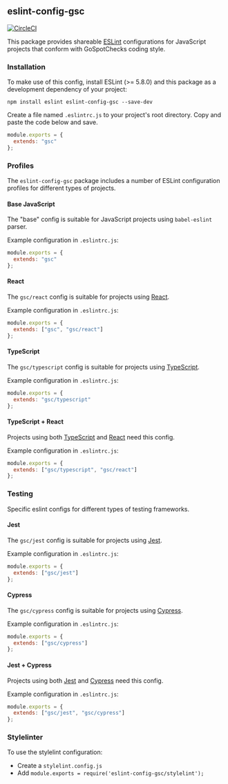 ## eslint-config-gsc

[![CircleCI](https://circleci.com/gh/gospotcheck/eslint-config-gsc.svg?style=svg)](https://circleci.com/gh/gospotcheck/eslint-config-gsc)

This package provides shareable [ESLint](http://eslint.org/) configurations for JavaScript projects that conform with GoSpotChecks coding style.

### Installation

To make use of this config, install ESLint (>= 5.8.0) and this package as a development dependency of your project:

    npm install eslint eslint-config-gsc --save-dev

Create a file named `.eslintrc.js` to your project's root directory. Copy and paste the code below and save.

```javascript
module.exports = {
  extends: "gsc"
};
```

### Profiles

The `eslint-config-gsc` package includes a number of ESLint configuration profiles for different types of projects.

#### Base JavaScript

The "base" config is suitable for JavaScript projects using `babel-eslint` parser.

Example configuration in `.eslintrc.js`:

```javascript
module.exports = {
  extends: "gsc"
};
```

#### React

The `gsc/react` config is suitable for projects using [React](https://facebook.github.io/react/).

Example configuration in `.eslintrc.js`:

```javascript
module.exports = {
  extends: ["gsc", "gsc/react"]
};
```

#### TypeScript

The `gsc/typescript` config is suitable for projects using [TypeScript](https://www.typescriptlang.org/).

Example configuration in `.eslintrc.js`:

```javascript
module.exports = {
  extends: "gsc/typescript"
};
```

#### TypeScript + React

Projects using both [TypeScript](https://www.typescriptlang.org/) and [React](https://facebook.github.io/react/) need this config.

Example configuration in `.eslintrc.js`:

```javascript
module.exports = {
  extends: ["gsc/typescript", "gsc/react"]
};
```

### Testing

Specific eslint configs for different types of testing frameworks.

#### Jest

The `gsc/jest` config is suitable for projects using [Jest](https://jestjs.io/).

Example configuration in `.eslintrc.js`:

```javascript
module.exports = {
  extends: ["gsc/jest"]
};
```

#### Cypress

The `gsc/cypress` config is suitable for projects using [Cypress](https://www.cypress.io/).

Example configuration in `.eslintrc.js`:

```javascript
module.exports = {
  extends: ["gsc/cypress"]
};
```

#### Jest + Cypress

Projects using both [Jest](https://jestjs.io/) and [Cypress](https://www.cypress.io/) need this config.

Example configuration in `.eslintrc.js`:

```javascript
module.exports = {
  extends: ["gsc/jest", "gsc/cypress"]
};
```

### Stylelinter

To use the stylelint configuration:

- Create a `stylelint.config.js`
- Add `module.exports = require('eslint-config-gsc/stylelint');`

